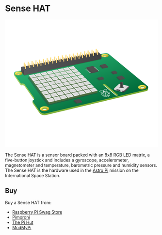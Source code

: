 # Sense HAT

![Sense HAT](sense-hat.png)

The Sense HAT is a sensor board packed with an 8x8 RGB LED matrix, a five-button joystick and includes a gyroscope, accelerometer, magnetometer and temperature, barometric pressure and humidity sensors. The Sense HAT is the hardware used in the [Astro Pi](https://www.raspberrypi.org/blog/astro-pi/) mission on the International Space Station.

## Buy

Buy a Sense HAT from:

- [Raspberry Pi Swag Store](http://swag.raspberrypi.org/collections/frontpage/products/raspberry-pi-sense-hat)
- [Pimoroni](https://shop.pimoroni.com/products/raspberry-pi-sense-hat)
- [The Pi Hut](http://thepihut.com/products/raspberry-pi-sense-hat-astro-pi)
- [ModMyPi](http://www.modmypi.com/raspberry-pi/breakout-boards/raspberry-pi-%28official%29/raspberry-pi-sense-hat)
